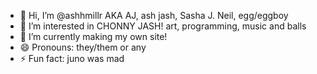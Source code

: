 - 👋 Hi, I’m @ashhmillr AKA AJ, ash jash, Sasha J. Neil, egg/eggboy
- 👀 I’m interested in CHONNY JASH! art, programming, music and balls
- 🌱 I’m currently making my own site!
- 😄 Pronouns: they/them or any
- ⚡ Fun fact: juno was mad
